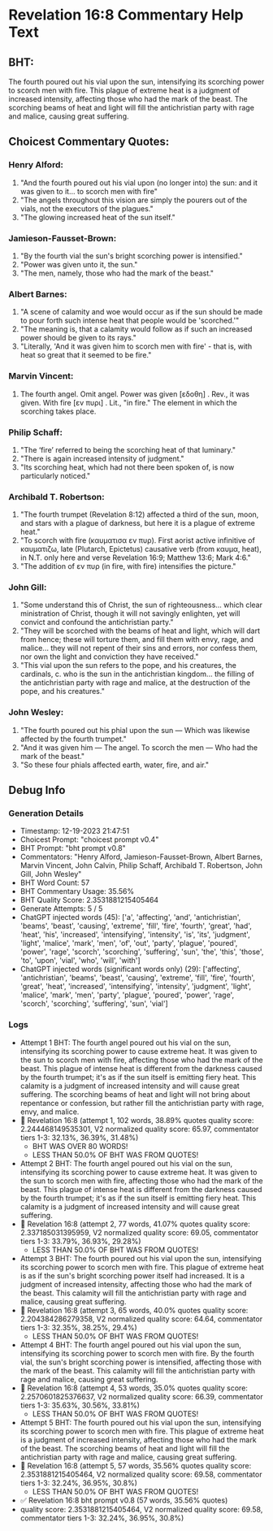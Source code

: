 # Revelation 16:8 Commentary Help Text

## BHT:
The fourth poured out his vial upon the sun, intensifying its scorching power to scorch men with fire. This plague of extreme heat is a judgment of increased intensity, affecting those who had the mark of the beast. The scorching beams of heat and light will fill the antichristian party with rage and malice, causing great suffering.

## Choicest Commentary Quotes:
### Henry Alford:
1. "And the fourth poured out his vial upon (no longer into) the sun: and it was given to it... to scorch men with fire" 
2. "The angels throughout this vision are simply the pourers out of the vials, not the executors of the plagues."
3. "The glowing increased heat of the sun itself."

### Jamieson-Fausset-Brown:
1. "By the fourth vial the sun's bright scorching power is intensified."
2. "Power was given unto it, the sun."
3. "The men, namely, those who had the mark of the beast."

### Albert Barnes:
1. "A scene of calamity and woe would occur as if the sun should be made to pour forth such intense heat that people would be 'scorched.'"
2. "The meaning is, that a calamity would follow as if such an increased power should be given to its rays."
3. "Literally, 'And it was given him to scorch men with fire' - that is, with heat so great that it seemed to be fire."

### Marvin Vincent:
1. The fourth angel. Omit angel. 
Power was given [εδοθη] . Rev., it was given. 
With fire [εν πυρι] . Lit., "in fire." The element in which the scorching takes place.


### Philip Schaff:
1. "The ‘fire’ referred to being the scorching heat of that luminary."
2. "There is again increased intensity of judgment."
3. "Its scorching heat, which had not there been spoken of, is now particularly noticed."

### Archibald T. Robertson:
1. "The fourth trumpet (Revelation 8:12) affected a third of the sun, moon, and stars with a plague of darkness, but here it is a plague of extreme heat."
2. "To scorch with fire (καυματισα εν πυρ). First aorist active infinitive of καυματιζω, late (Plutarch, Epictetus) causative verb (from καυμα, heat), in N.T. only here and verse Revelation 16:9; Matthew 13:6; Mark 4:6."
3. "The addition of εν πυρ (in fire, with fire) intensifies the picture."

### John Gill:
1. "Some understand this of Christ, the sun of righteousness... which clear ministration of Christ, though it will not savingly enlighten, yet will convict and confound the antichristian party." 
2. "They will be scorched with the beams of heat and light, which will dart from hence; these will torture them, and fill them with envy, rage, and malice... they will not repent of their sins and errors, nor confess them, nor own the light and conviction they have received."
3. "This vial upon the sun refers to the pope, and his creatures, the cardinals, c. who is the sun in the antichristian kingdom... the filling of the antichristian party with rage and malice, at the destruction of the pope, and his creatures."

### John Wesley:
1. "The fourth poured out his phial upon the sun — Which was likewise affected by the fourth trumpet."
2. "And it was given him — The angel. To scorch the men — Who had the mark of the beast."
3. "So these four phials affected earth, water, fire, and air."


## Debug Info
### Generation Details
- Timestamp: 12-19-2023 21:47:51
- Choicest Prompt: "choicest prompt v0.4"
- BHT Prompt: "bht prompt v0.8"
- Commentators: "Henry Alford, Jamieson-Fausset-Brown, Albert Barnes, Marvin Vincent, John Calvin, Philip Schaff, Archibald T. Robertson, John Gill, John Wesley"
- BHT Word Count: 57
- BHT Commentary Usage: 35.56%
- BHT Quality Score: 2.3531881215405464
- Generate Attempts: 5 / 5
- ChatGPT injected words (45):
	['a', 'affecting', 'and', 'antichristian', 'beams', 'beast', 'causing', 'extreme', 'fill', 'fire', 'fourth', 'great', 'had', 'heat', 'his', 'increased', 'intensifying', 'intensity', 'is', 'its', 'judgment', 'light', 'malice', 'mark', 'men', 'of', 'out', 'party', 'plague', 'poured', 'power', 'rage', 'scorch', 'scorching', 'suffering', 'sun', 'the', 'this', 'those', 'to', 'upon', 'vial', 'who', 'will', 'with']
- ChatGPT injected words (significant words only) (29):
	['affecting', 'antichristian', 'beams', 'beast', 'causing', 'extreme', 'fill', 'fire', 'fourth', 'great', 'heat', 'increased', 'intensifying', 'intensity', 'judgment', 'light', 'malice', 'mark', 'men', 'party', 'plague', 'poured', 'power', 'rage', 'scorch', 'scorching', 'suffering', 'sun', 'vial']

### Logs
- Attempt 1 BHT: The fourth angel poured out his vial on the sun, intensifying its scorching power to cause extreme heat. It was given to the sun to scorch men with fire, affecting those who had the mark of the beast. This plague of intense heat is different from the darkness caused by the fourth trumpet; it's as if the sun itself is emitting fiery heat. This calamity is a judgment of increased intensity and will cause great suffering. The scorching beams of heat and light will not bring about repentance or confession, but rather fill the antichristian party with rage, envy, and malice.
- 🔄 Revelation 16:8 (attempt 1, 102 words, 38.89% quotes quality score: 2.244468149535301, V2 normalized quality score: 65.97, commentator tiers 1-3: 32.13%, 36.39%, 31.48%) 
	- BHT WAS OVER 80 WORDS! 
	- LESS THAN 50.0% OF BHT WAS FROM QUOTES!
- Attempt 2 BHT: The fourth angel poured out his vial on the sun, intensifying its scorching power to cause extreme heat. It was given to the sun to scorch men with fire, affecting those who had the mark of the beast. This plague of intense heat is different from the darkness caused by the fourth trumpet; it's as if the sun itself is emitting fiery heat. This calamity is a judgment of increased intensity and will cause great suffering.
- 🔄 Revelation 16:8 (attempt 2, 77 words, 41.07% quotes quality score: 2.337185031395959, V2 normalized quality score: 69.05, commentator tiers 1-3: 33.79%, 36.93%, 29.28%) 
	- LESS THAN 50.0% OF BHT WAS FROM QUOTES!
- Attempt 3 BHT: The fourth poured out his vial upon the sun, intensifying its scorching power to scorch men with fire. This plague of extreme heat is as if the sun's bright scorching power itself had increased. It is a judgment of increased intensity, affecting those who had the mark of the beast. This calamity will fill the antichristian party with rage and malice, causing great suffering.
- 🔄 Revelation 16:8 (attempt 3, 65 words, 40.0% quotes quality score: 2.204384286279358, V2 normalized quality score: 64.64, commentator tiers 1-3: 32.35%, 38.25%, 29.4%) 
	- LESS THAN 50.0% OF BHT WAS FROM QUOTES!
- Attempt 4 BHT: The fourth angel poured out his vial upon the sun, intensifying its scorching power to scorch men with fire. By the fourth vial, the sun's bright scorching power is intensified, affecting those with the mark of the beast. This calamity will fill the antichristian party with rage and malice, causing great suffering.
- 🔄 Revelation 16:8 (attempt 4, 53 words, 35.0% quotes quality score: 2.2570601825376637, V2 normalized quality score: 66.39, commentator tiers 1-3: 35.63%, 30.56%, 33.81%) 
	- LESS THAN 50.0% OF BHT WAS FROM QUOTES!
- Attempt 5 BHT: The fourth poured out his vial upon the sun, intensifying its scorching power to scorch men with fire. This plague of extreme heat is a judgment of increased intensity, affecting those who had the mark of the beast. The scorching beams of heat and light will fill the antichristian party with rage and malice, causing great suffering.
- 🔄 Revelation 16:8 (attempt 5, 57 words, 35.56% quotes quality score: 2.3531881215405464, V2 normalized quality score: 69.58, commentator tiers 1-3: 32.24%, 36.95%, 30.8%) 
	- LESS THAN 50.0% OF BHT WAS FROM QUOTES!
- ✅ Revelation 16:8 bht prompt v0.8 (57 words, 35.56% quotes)
- quality score: 2.3531881215405464, V2 normalized quality score: 69.58, commentator tiers 1-3: 32.24%, 36.95%, 30.8%)